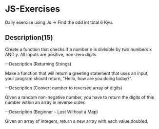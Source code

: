 # JS-Exercises

Daily exercise using Js -> Find the odd int total 6 Kyu.

## Description(15)

Create a function that checks if a number n is divisible by two numbers x AND y. All inputs are positive, non-zero digits.

--Description (Returning Strings)

Make a function that will return a greeting statement that uses an input; your program should return, "Hello, <name> how are you doing today?".

--Description (Convert number to reversed array of digits)

Given a random non-negative number, you have to return the digits of this number within an array in reverse order.

--Description (Beginner - Lost Without a Map)

Given an array of integers, return a new array with each value doubled.